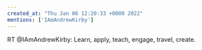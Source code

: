 ```yaml
---
created_at: "Thu Jan 06 12:20:33 +0000 2022"
mentions: ['IAmAndrewKirby']
---
```


RT @IAmAndrewKirby: Learn, apply, teach, engage, travel, create.
